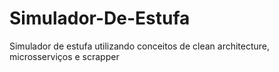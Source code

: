# Simulador-De-Estufa
Simulador de estufa utilizando conceitos de clean architecture, microsserviços e scrapper
